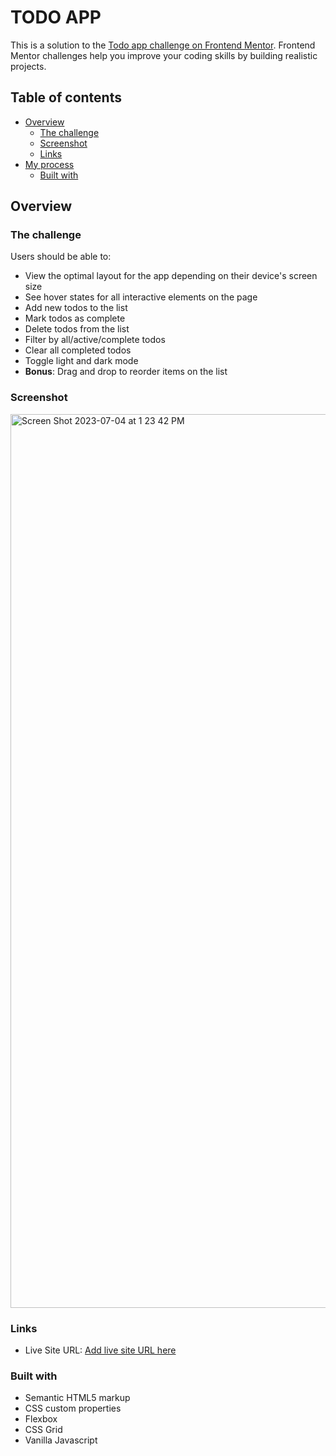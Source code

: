 # TODO APP

This is a solution to the [Todo app challenge on Frontend Mentor](https://www.frontendmentor.io/challenges/todo-app-Su1_KokOW). Frontend Mentor challenges help you improve your coding skills by building realistic projects. 

## Table of contents

- [Overview](#overview)
  - [The challenge](#the-challenge)
  - [Screenshot](#screenshot)
  - [Links](#links)
- [My process](#my-process)
  - [Built with](#built-with)


## Overview

### The challenge
Users should be able to:

- View the optimal layout for the app depending on their device's screen size
- See hover states for all interactive elements on the page
- Add new todos to the list
- Mark todos as complete
- Delete todos from the list
- Filter by all/active/complete todos
- Clear all completed todos
- Toggle light and dark mode
- **Bonus**: Drag and drop to reorder items on the list

### Screenshot

<img width="1430" alt="Screen Shot 2023-07-04 at 1 23 42 PM" src="https://github.com/Arkitecth/todo-list/assets/65973967/0737d802-7e45-4735-8f65-7f2240131ca7">

### Links
- Live Site URL: [Add live site URL here](https://your-live-site-url.com)


### Built with
- Semantic HTML5 markup
- CSS custom properties
- Flexbox
- CSS Grid
- Vanilla Javascript

